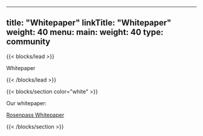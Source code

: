 
---
title: "Whitepaper"
linkTitle: "Whitepaper"
weight: 40
menu:
  main:
    weight: 40
type: community
---

{{< blocks/lead  >}}

Whitepaper

{{< /blocks/lead >}}


{{< blocks/section color="white" >}}


Our whitepaper: 

<div>
	<a class="btn btn-lg btn-secondary mr-3 mb-4" href="https://github.com/rosenpass/rosenpass/blob/papers-pdf/whitepaper.pdf" "target="_blank" >
		Rosenpass Whitepaper <i class="fa-sharp fa-solid fa-file-pdf"></i>
	</a>
</div>


{{< /blocks/section >}}
